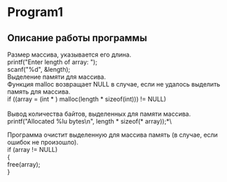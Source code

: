 # Program1 <br>
## Описание работы программы <br>

Размер массива, указывается его длина.\
printf("Enter length of array: ");\
scanf("%d", &length);
\
Выделение памяти для массива.\
Функция malloc возвращает NULL в случае, если не удалось выделить память для массива.\
if ((array = (int * ) malloc(length * sizeof(int))) != NULL)\
\
Вывод количества байтов, выделенных для памяти массива.\
printf("Allocated %lu bytes\n", length * sizeof(* array));*\

Программа очистит выделенную для массива память (в случае, если ошибок не произошло).\
if (array != NULL)\
{\
free(array);\
}
